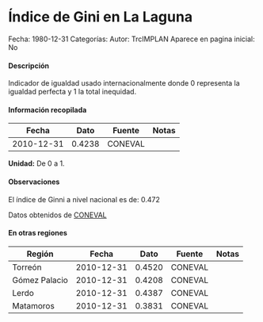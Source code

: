 Índice de Gini en La Laguna
=====

Fecha: 1980-12-31
Categorías: 
Autor: TrcIMPLAN
Aparece en pagina inicial: No

#### Descripción

Indicador de igualdad usado internacionalmente donde 0 representa la igualdad perfecta y 1 la total inequidad.

#### Información recopilada

<table class="table table-hover table-bordered matriz">
<thead>
<tr>
<th>Fecha</th>
<th>Dato</th>
<th>Fuente</th>
<th>Notas</th>
</tr>
</thead>
<tbody>
<tr>
<td>2010-12-31</td>
<td class="derecha">0.4238</td>
<td>CONEVAL</td>
<td></td>
</tr>
</tbody>
</table>

<b>Unidad:</b> De 0 a 1.

#### Observaciones

El índice de Ginni a nivel nacional es de: 0.472


Datos obtenidos de [CONEVAL](http://www.coneval.gob.mx/Paginas/principal.aspx)


#### En otras regiones

<table class="table table-hover table-bordered matriz">
<thead>
<tr>
<th>Región</th>
<th>Fecha</th>
<th>Dato</th>
<th>Fuente</th>
<th>Notas</th>
</tr>
</thead>
<tbody>
<tr>
<td>Torreón</td>
<td>2010-12-31</td>
<td class="derecha">0.4520</td>
<td>CONEVAL</td>
<td></td>
</tr>
<tr>
<td>Gómez Palacio</td>
<td>2010-12-31</td>
<td class="derecha">0.4208</td>
<td>CONEVAL</td>
<td></td>
</tr>
<tr>
<td>Lerdo</td>
<td>2010-12-31</td>
<td class="derecha">0.4387</td>
<td>CONEVAL</td>
<td></td>
</tr>
<tr>
<td>Matamoros</td>
<td>2010-12-31</td>
<td class="derecha">0.3831</td>
<td>CONEVAL</td>
<td></td>
</tr>
</tbody>
</table>

